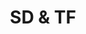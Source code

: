 ---
self: "sd"
title: "SD & TF"
description: "Read and write files on an SD or microSD (TransFlash) card"
---